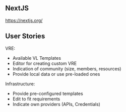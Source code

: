 ## NextJS
https://nextjs.org/

## User Stories

VRE:

- Available VL Templates
- Editor for creating custom VRE
- Indication of community (size, members, resources)
- Provide local data or use pre-loaded ones

Infrastructure:

- Provide pre-configured templates
- Edit to fit requirements
- Indicate own providers (APIs, Credentials)

